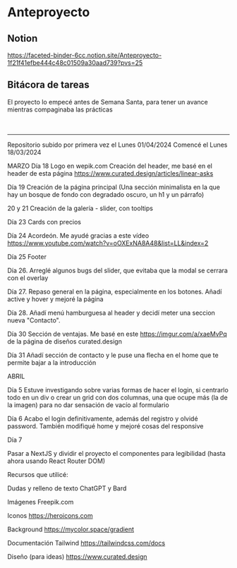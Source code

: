 <h1>Anteproyecto</h1>
<h2>Notion</h2>

https://faceted-binder-6cc.notion.site/Anteproyecto-1f21f41efbe444c48c01509a30aad739?pvs=25


<h2>Bitácora de tareas</h2>
El proyecto lo empecé antes de Semana Santa, para tener un avance mientras compaginaba las prácticas
<br>
<br>
<br>
<hr>
Repositorio subido por primera vez el Lunes 01/04/2024
Comencé el Lunes 18/03/2024

MARZO
Día 18
Logo en wepik.com
Creación del header, me basé en el header de esta página https://www.curated.design/articles/linear-asks

Día 19
Creación de la página principal (Una sección minimalista en la que hay un bosque de fondo con degradado oscuro, un h1 y un párrafo)

20 y 21 
Creación de la galería - slider, con tooltips 

Día 23 
Cards con precios

Día 24
Acordeón. Me ayudé gracias a este vídeo https://www.youtube.com/watch?v=oOXExNA8A48&list=LL&index=2

Día 25 Footer

Día 26. Arreglé algunos bugs del slider, que evitaba que la modal se cerrara con el overlay

Día 27. Repaso general en la página, especialmente en los botones. Añadí active y hover y mejoré la página

Día 28. Añadí menú hamburguesa al header y decidí meter una seccion nueva "Contacto". 

Día 30
Sección de ventajas. Me basé en este https://imgur.com/a/xaeMvPq de la página de diseños curated.design

Día 31
Añadí sección de contacto y le puse una flecha en el home que te permite bajar a la introducción

ABRIL

Día 5
Estuve investigando sobre varias formas de hacer el login, si centrarlo todo en un div o crear un grid con dos columnas, una que ocupe más (la de la imagen) para no dar sensación de vacío al formulario

Día 6
Acabo el login definitivamente, además del registro y olvidé password. También modifiqué home y mejoré cosas del responsive

Día 7

Pasar a NextJS y dividir el proyecto el componentes para legibilidad (hasta ahora usando React Router DOM)



Recursos que utilicé:

Dudas y relleno de texto
ChatGPT y Bard

Imágenes
Freepik.com

Iconos
https://heroicons.com

Background
https://mycolor.space/gradient

Documentación Tailwind
https://tailwindcss.com/docs

Diseño (para ideas)
https://www.curated.design



